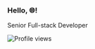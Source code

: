 <h3>
  <p>Hello, 🌐!</p>
</h3>

Senior Full-stack Developer

![Profile views](https://komarev.com/ghpvc/?username=garbalau-github&color=red)
